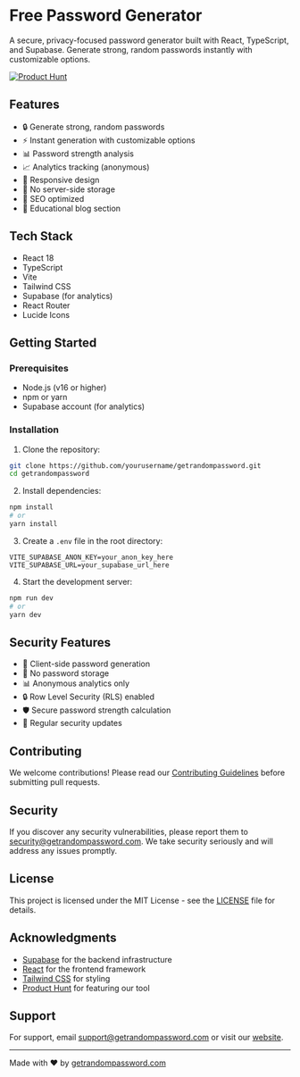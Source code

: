 # Free Password Generator

A secure, privacy-focused password generator built with React, TypeScript, and Supabase. Generate strong, random passwords instantly with customizable options.

[![Product Hunt](https://api.producthunt.com/widgets/embed-image/v1/featured.svg?post_id=954936&theme=neutral)](https://www.producthunt.com/posts/free-password-generator?utm_source=badge-featured&utm_medium=badge&utm_souce=badge-free-password-generator)

## Features

- 🔒 Generate strong, random passwords
- ⚡️ Instant generation with customizable options
- 📊 Password strength analysis
- 📈 Analytics tracking (anonymous)
- 📱 Responsive design
- 🔄 No server-side storage
- 🎯 SEO optimized
- 📝 Educational blog section

## Tech Stack

- React 18
- TypeScript
- Vite
- Tailwind CSS
- Supabase (for analytics)
- React Router
- Lucide Icons

## Getting Started

### Prerequisites

- Node.js (v16 or higher)
- npm or yarn
- Supabase account (for analytics)

### Installation

1. Clone the repository:
```bash
git clone https://github.com/yourusername/getrandompassword.git
cd getrandompassword
```

2. Install dependencies:
```bash
npm install
# or
yarn install
```

3. Create a `.env` file in the root directory:
```env
VITE_SUPABASE_ANON_KEY=your_anon_key_here
VITE_SUPABASE_URL=your_supabase_url_here
```

4. Start the development server:
```bash
npm run dev
# or
yarn dev
```

## Security Features

- 🔐 Client-side password generation
- 🚫 No password storage
- 📊 Anonymous analytics only
- 🔒 Row Level Security (RLS) enabled
- 🛡️ Secure password strength calculation
- 🔄 Regular security updates

## Contributing

We welcome contributions! Please read our [Contributing Guidelines](CONTRIBUTING.md) before submitting pull requests.

## Security

If you discover any security vulnerabilities, please report them to security@getrandompassword.com. We take security seriously and will address any issues promptly.

## License

This project is licensed under the MIT License - see the [LICENSE](LICENSE) file for details.

## Acknowledgments

- [Supabase](https://supabase.com) for the backend infrastructure
- [React](https://reactjs.org) for the frontend framework
- [Tailwind CSS](https://tailwindcss.com) for styling
- [Product Hunt](https://www.producthunt.com) for featuring our tool

## Support

For support, email support@getrandompassword.com or visit our [website](https://getrandompassword.com).

---

Made with ❤️ by [getrandompassword.com](https://getrandompassword.com) 